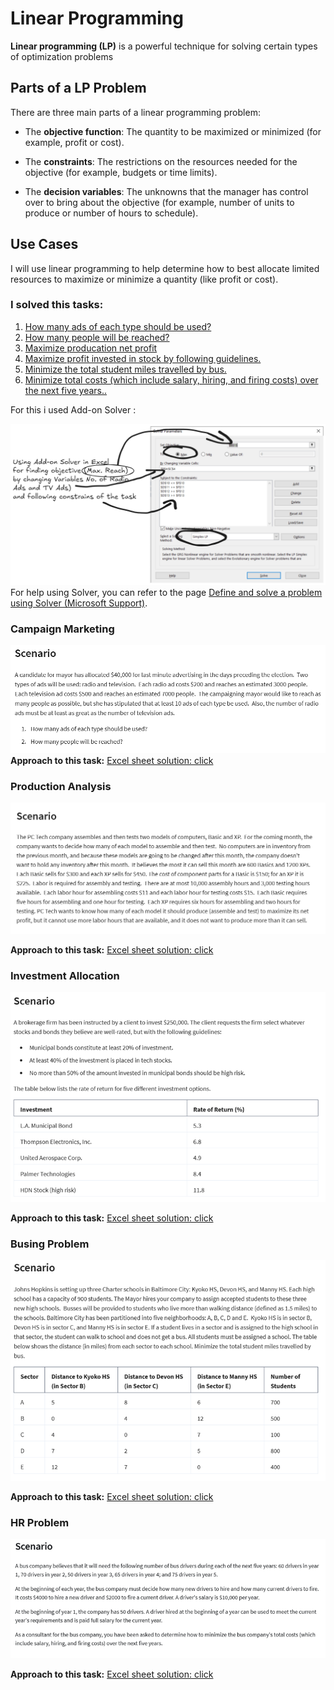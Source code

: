 # Linear Programming

**Linear programming (LP)** is a powerful technique for solving certain types of optimization problems

## Parts of a LP Problem

There are three main parts of a linear programming problem:

- The **objective function**: The quantity to be maximized or minimized (for example, profit or cost).
    
- The **constraints**: The restrictions on the resources needed for the objective (for example, budgets or time limits).
    
- The **decision variables**: The unknowns that the manager has control over to bring about the objective (for example, number of units to produce or number of hours to schedule).

## Use Cases

I will use linear programming to help determine how to best allocate limited resources to maximize or minimize a quantity (like profit or cost).

### I solved this tasks:

1. [How many ads of each type should be used?](#Campaign-Marketing)
2. [How many people will be reached?](#Campaign-Marketing)
3. [Maximize producation net profit](#Production-Analysis)
4. [Maximize profit invested in stock by following guidelines.](#Production-Analysis)
5. [Minimize the total student miles travelled by bus.](#Busing-Problem)
6. [Minimize total costs (which include salary, hiring, and firing costs) over the next five years..](#HR-Problem)




For this i used Add-on Solver : 



![Solver](/images/20250123190507.png)
For help using Solver, you can refer to the page [Define and solve a problem using Solver (Microsoft Support)](https://support.microsoft.com/en-us/office/define-and-solve-a-problem-by-using-solver-5d1a388f-079d-43ac-a7eb-f63e45925040).
### Campaign Marketing

![Task1](/images/172401.png)
**Approach to this task:**
[Excel sheet solution: click](https://thurse1-my.sharepoint.com/:x:/g/personal/137890_office365works_net/EXAVfbAEMfxPlvel03J7GLoBHE770gS6s4MWDdwQYW7Grw?e=DKHbR9)

### Production Analysis  
![Task2](/images/20250124171623.png)


**Approach to this task:**
[Excel sheet solution: click](https://thurse1-my.sharepoint.com/:x:/g/personal/137890_office365works_net/EXKHnoGr8gdOgc9RHcppP4YBct-bb_BeC7Rct_hBFXRQZw?e=WbbtB0)

### Investment Allocation
![Task2](/images/Picture1.png)


**Approach to this task:**
[Excel sheet solution: click](https://thurse1-my.sharepoint.com/:x:/g/personal/137890_office365works_net/EeA0blWsl1lCoHtUmkMjjLABmcfnZc1WeQtZ6qA-pdkJsQ?e=r0r5bt)

### Busing Problem  
![Task2](/images/Picture3.png)


**Approach to this task:**
[Excel sheet solution: click](https://thurse1-my.sharepoint.com/:x:/g/personal/137890_office365works_net/EUI0ezd5o0RDpX8HBJ7YT24Br4zrRyt49JIJx6k1f5k3_A?e=Mo16yc&nav=MTVfezFBOTYyOUNGLTg3QjktNEQ5NC1BRUExLTFDNUUzRTU4NzlDQX0)


### HR Problem  
![Task2](/images/Picture2.png)


**Approach to this task:**
[Excel sheet solution: click](https://thurse1-my.sharepoint.com/:x:/g/personal/137890_office365works_net/EUI0ezd5o0RDpX8HBJ7YT24Br4zrRyt49JIJx6k1f5k3_A?e=BEhMXu&nav=MTVfezM3MzA1NDU2LTk4NTQtNEQxQS1CM0JGLTE0MDgzOTVDQ0UxOX0)